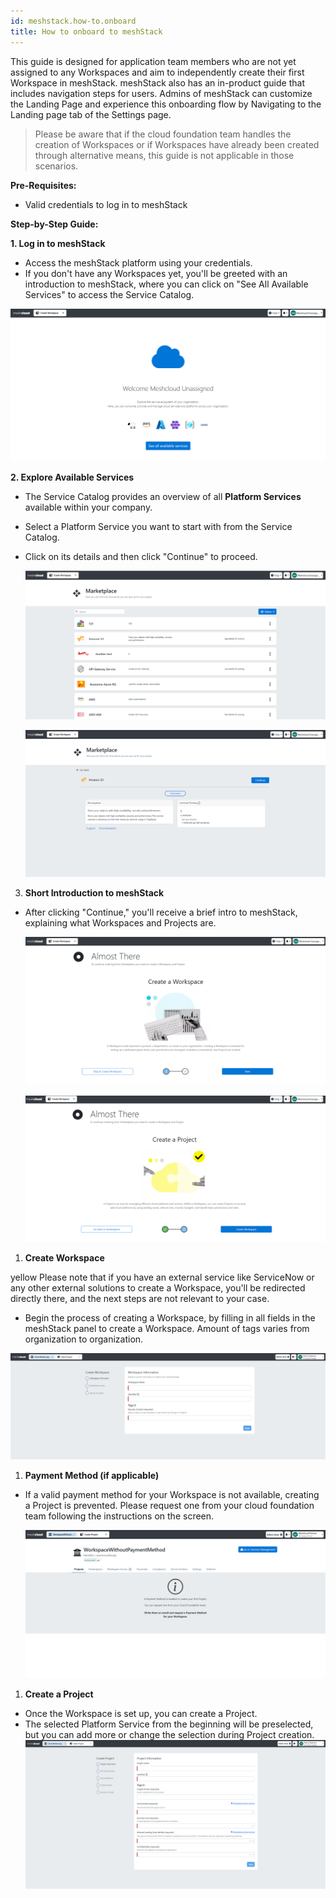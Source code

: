 ```yaml
---
id: meshstack.how-to.onboard
title: How to onboard to meshStack 
---
```

This guide is designed for application team members who are not yet assigned to any Workspaces and aim to independently create their first Workspace in meshStack. meshStack also has an in-product guide that includes navigation steps for users. Admins of meshStack can customize the Landing Page and experience this onboarding flow by Navigating to the Landing page tab of the Settings page.

> Please be aware that if the cloud foundation team handles the creation of Workspaces or if Workspaces have already been created through alternative means, this guide is not applicable in those scenarios.

**Pre-Requisites:**

- Valid credentials to log in to meshStack

**Step-by-Step Guide:**

**1. Log in to meshStack**

- Access the meshStack platform using your credentials.
- If you don't have any Workspaces yet, you'll be greeted with an introduction to meshStack, where you can click on "See All Available Services" to access the Service Catalog.

![Untitled](./assets/marketplace/onboarding1.png)

**2. Explore Available Services**

- The Service Catalog provides an overview of all **Platform Services** available within your company.
- Select a Platform Service you want to start with from the Service Catalog.
- Click on its details and then click "Continue" to proceed.
    
    ![Untitled](./assets/marketplace/onboarding2.png)
    
    ![Untitled](./assets/marketplace/onboarding3.png)
    

3. **Short Introduction to meshStack**

- After clicking "Continue," you'll receive a brief intro to meshStack, explaining what Workspaces and Projects are.
    
    ![Untitled](./assets/marketplace/onboarding4.png)
    
    ![Untitled](./assets/marketplace/onboarding5.png)
    
1. **Create Workspace**

yellow Please note that if you have an external service like ServiceNow or any other external solutions to create a Workspace, you'll be redirected directly there, and the next steps are not relevant to your case.

- Begin the process of creating a Workspace, by filling in all fields in the meshStack panel to create a Workspace. Amount of tags varies from organization to organization.

![Untitled](./assets/marketplace/onboarding6.png)

1. **Payment Method (if applicable)**
- If a valid payment method for your Workspace is not available, creating a Project is prevented. Please request one from your cloud foundation team following the instructions on the screen.
    
    ![Untitled](./assets/marketplace/onboarding7.png)
    
1. **Create a Project**
- Once the Workspace is set up, you can create a Project.
- The selected Platform Service from the beginning will be preselected, but you can add more or change the selection during Project creation.
 ![Untitled](./assets/marketplace/onboarding8.png)